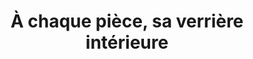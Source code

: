 ---
  template: 0
  type: "0,3"
  titre: "À chaque pièce, sa verrière intérieure"
  titreMEA: "À chaque pièce, sa verrière intérieure"
  surTitre: "Idée verrière "
  tempsLecture: ""
  libelleType: "Article"
  url: "/c/magazine/inspirations-tendances/Idee-verriere-lapeyre"
  thematiques: "Rénovation,Déco,Astuces et bricolage"
  piecesHabitation: "Chambre,Cuisine,Salon"
  produits: ""
  sujets: ""
  tags: ""
  visuelMea: 
    url: "/img/contrib/32880f5611400604/vignette_verriere_zue4dm.jpg"
    alt: "verriere IP vignette"
  visuelDesktop: 
    url: "/img/contrib/30ed7cf663807e05/header_verriere.jpg"
    alt: "header verriere ip"
  visuelMobile: null
  title: "À chaque pièce, sa verrière intérieure"
  permalink: "articles//c/magazine/inspirations-tendances/Idee-verriere-lapeyre"
  layout: "post"
  lang: "fr-fr"
---